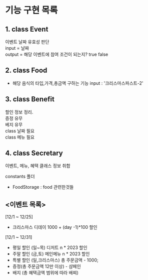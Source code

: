 # 기능 구현 목록     

## 1. class Event      
이벤트 날짜 유효성 판단      
input = 날짜     
output = 해당 이벤트에 참여 조건이 되는지? true false          

## 2. class Food      
- 해당 음식의 타입,가격,총금액 구하는 기능
input : '크리스마스파스트-2'      

## 3. class Benefit      
할인 정보 정리.   
증정 유무      
베지 유무     
class 날짜 필요     
class 메뉴 필요     

## 4. class Secretary         
이벤트, 메뉴, 혜택 클래스 정보 취합     

constants 폴더        
- FoodStorage : food 관련한것들


## <이벤트 목록>     
[12/1 ~ 12/25]       
- 크리스마스 디데이 1000 + (day -1)*100 할인       

[12/1 ~ 12/31]       
- 평일 할인 (일~목) 디저트 n * 2023 할인     
- 주말 할인 (금,토) 메인메뉴 n * 2023 할인       
- 특별 할인 (일,크리스마스) 총 주문금액 - 1000;     
- 증정(총 주문금액 12만 이상) - 샴페인      
- 배지 (총 혜택금액 범위에 따라 배찌)       


